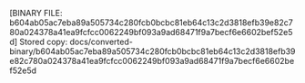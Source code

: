 [BINARY FILE: b604ab05ac7eba89a505734c280fcb0bcbc81eb64c13c2d3818efb39e82c780a024378a41ea9fcfcc0062249bf093a9ad68471f9a7becf6e6602bef52e5d]
Stored copy: docs/converted-binary/b604ab05ac7eba89a505734c280fcb0bcbc81eb64c13c2d3818efb39e82c780a024378a41ea9fcfcc0062249bf093a9ad68471f9a7becf6e6602bef52e5d
